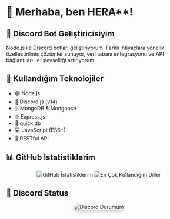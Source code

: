 # 👋 Merhaba, ben HERA**!

## 🎯 Discord Bot Geliştiricisiyim
Node.js ile Discord botları geliştiriyorum. Farklı ihtiyaçlara yönelik özelleştirilmiş çözümler sunuyor, veri tabanı entegrasyonu ve API bağlantıları ile işlevselliği artırıyorum.

## 🚀 Kullandığım Teknolojiler
- 🟢 Node.js
- 🤖 Discord.js (v14)
- 🗄️ MongoDB & Mongoose
- 🌐 Express.js
- 📝 quick.db
- 💻 JavaScript (ES6+)
- 🔗 RESTful API

## 📊 GitHub İstatistiklerim
<p align="center">
  <img src="https://github-readme-stats.vercel.app/api?username=heraklessii&show_icons=true&theme=radical" alt="GitHub İstatistiklerim" />
  <img src="https://github-readme-stats.vercel.app/api/top-langs/?username=heraklessii&layout=compact&theme=radical" alt="En Çok Kullandığım Diller" />
</p>

## 💬 Discord Status
<p align="center">
  <img src="https://discord.c99.nl/widget/theme-1/1010577301966168085.png" alt="Discord Durumum" style="max-width:100%;height:auto;border-radius:10px;box-shadow:0 4px 8px rgba(0,0,0,0.2);" />
</p>
